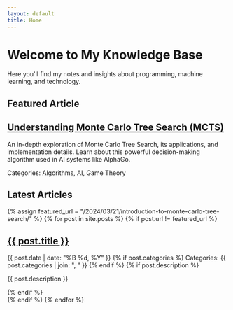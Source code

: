 ```yaml
---
layout: default
title: Home
---
```


# Welcome to My Knowledge Base

Here you'll find my notes and insights about programming, machine learning, and technology.

## Featured Article

<article class="post-preview featured">
  <h2>
    <a href="/2024/03/21/introduction-to-monte-carlo-tree-search/">Understanding Monte Carlo Tree Search (MCTS)</a>
  </h2>
  <p>An in-depth exploration of Monte Carlo Tree Search, its applications, and implementation details. Learn about this powerful decision-making algorithm used in AI systems like AlphaGo.</p>
  <span class="categories">
    Categories: Algorithms, AI, Game Theory
  </span>
</article>

## Latest Articles

{% assign featured_url = "/2024/03/21/introduction-to-monte-carlo-tree-search/" %}
{% for post in site.posts %}
  {% if post.url != featured_url %}
    <article class="post-preview">
      <h2>
        <a href="{{ post.url }}">{{ post.title }}</a>
      </h2>
      <time datetime="{{ post.date | date_to_xmlschema }}">
        {{ post.date | date: "%B %d, %Y" }}
      </time>
      {% if post.categories %}
      <span class="categories">
        Categories: {{ post.categories | join: ", " }}
      </span>
      {% endif %}
      {% if post.description %}
      <p>{{ post.description }}</p>
      {% endif %}
    </article>
  {% endif %}
{% endfor %}
